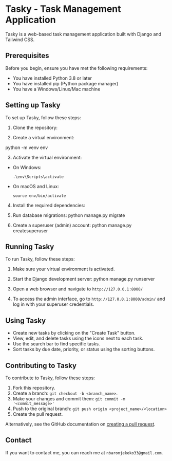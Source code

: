 # Tasky - Task Management Application

Tasky is a web-based task management application built with Django and Tailwind CSS.

## Prerequisites

Before you begin, ensure you have met the following requirements:

* You have installed Python 3.8 or later
* You have installed pip (Python package manager)
* You have a Windows/Linux/Mac machine

## Setting up Tasky

To set up Tasky, follow these steps:

1. Clone the repository:

2. Create a virtual environment:

 python -m venv env

3. Activate the virtual environment:
- On Windows:
  ```
  .\env\Scripts\activate
  ```
- On macOS and Linux:
  ```
  source env/bin/activate
  ```

4. Install the required dependencies:

5. Run database migrations:
python manage.py migrate

6. Create a superuser (admin) account:
python manage.py createsuperuser

## Running Tasky

To run Tasky, follow these steps:

1. Make sure your virtual environment is activated.

2. Start the Django development server:
python manage.py runserver


3. Open a web browser and navigate to `http://127.0.0.1:8000/`

4. To access the admin interface, go to `http://127.0.0.1:8000/admin/` and log in with your superuser credentials.

## Using Tasky

- Create new tasks by clicking on the "Create Task" button.
- View, edit, and delete tasks using the icons next to each task.
- Use the search bar to find specific tasks.
- Sort tasks by due date, priority, or status using the sorting buttons.

## Contributing to Tasky

To contribute to Tasky, follow these steps:

1. Fork this repository.
2. Create a branch: `git checkout -b <branch_name>`.
3. Make your changes and commit them: `git commit -m '<commit_message>'`
4. Push to the original branch: `git push origin <project_name>/<location>`
5. Create the pull request.

Alternatively, see the GitHub documentation on [creating a pull request](https://help.github.com/articles/creating-a-pull-request/).

## Contact

If you want to contact me, you can reach me at `nbaronjekeko33@gmail.com`.

